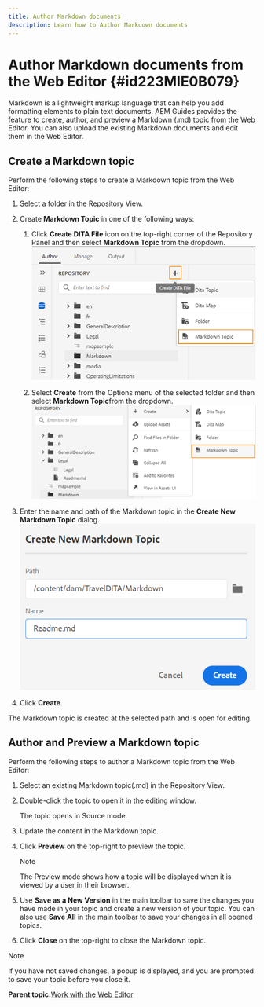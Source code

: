 ```yaml
---
title: Author Markdown documents
description: Learn how to Author Markdown documents
---
```


# Author Markdown documents from the Web Editor {#id223MIE0B079}

Markdown is a lightweight markup language that can help you add formatting elements to plain text documents. AEM Guides provides the feature to create, author, and preview a Markdown \(.md\) topic from the Web Editor. You can also upload the existing Markdown documents and edit them in the Web Editor.

## Create a Markdown topic 

Perform the following steps to create a Markdown topic from the Web Editor:

1.  Select a folder in the Repository View.
1.  Create **Markdown Topic** in one of the following ways:
    1.  Click **Create DITA File** icon on the top-right corner of the Repository Panel and then select **Markdown Topic** from the dropdown.
    ![](images/create-markdown-dita-topic.png)

    1.  Select **Create** from the Options menu of the selected folder and then select **Markdown Topic**from the dropdown.
    ![](images/create-markdown-options-menu.png)

1.  Enter the name and path of the Markdown topic in the **Create New Markdown Topic** dialog.
  ![](images/create-markdown-dialog.png)

1.  Click **Create**.

The Markdown topic is created at the selected path and is open for editing.

## Author and Preview a Markdown topic 

Perform the following steps to author a Markdown topic from the Web Editor:

1.  Select an existing Markdown topic\(.md\) in the Repository View.
1.  Double-click the topic to open it in the editing window.

    The topic opens in Source mode.

1.  Update the content in the Markdown topic.
1.  Click **Preview** on the top-right to preview the topic.

    >[!NOTE]
    >
    > The Preview mode shows how a topic will be displayed when it is viewed by a user in their browser.

1.  Use **Save as a New Version** in the main toolbar to save the changes you have made in your topic and create a new version of your topic. You can also use **Save All** in the main toolbar to save your changes in all opened topics.

1.  Click **Close** on the top-right to close the Markdown topic.

>[!NOTE]
>
> If you have not saved changes, a popup is displayed, and you are prompted to save your topic before you close it.

**Parent topic:**[Work with the Web Editor](web-editor.md)

